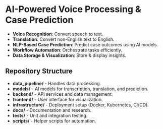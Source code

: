 # AI-Powered Voice Processing & Case Prediction
- **Voice Recognition**: Convert speech to text.
- **Translation**: Convert non-English text to English.
- **NLP-Based Case Prediction**: Predict case outcomes using AI models.
- **Workflow Automation**: Orchestrate tasks efficiently.
- **Data Storage & Visualization**: Store & display insights.

## Repository Structure
- **data_pipeline/** - Handles data processing.
- **models/** - AI models for transcription, translation, and prediction.
- **backend/** - API services and data management.
- **frontend/** - User interface for visualization.
- **infrastructure/** - Deployment setup (Docker, Kubernetes, CI/CD).
- **docs/** - Documentation and research.
- **tests/** - Unit and integration testing.
- **scripts/** - Helper scripts for automation.
